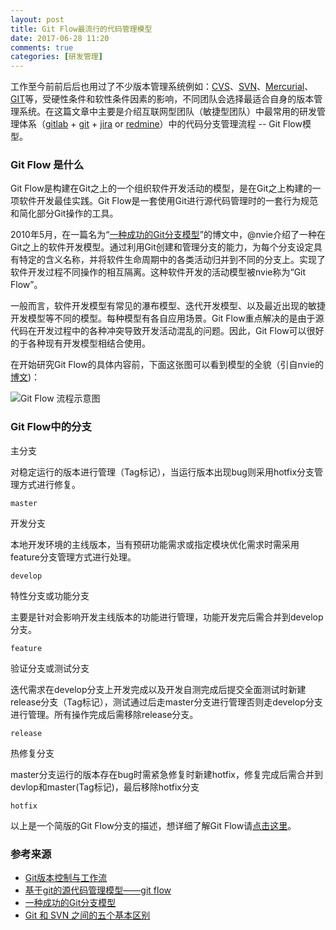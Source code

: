 ```yaml
---
layout: post
title: Git Flow最流行的代码管理模型
date: 2017-06-28 11:20
comments: true
categories: [研发管理]
---
```


工作至今前前后后也用过了不少版本管理系统例如：[CVS](http://www.tortoisecvs.org/)、[SVN](https://tortoisesvn.net/)、[Mercurial](https://www.mercurial-scm.org/)、[GIT](https://git-scm.com/)等，受硬性条件和软性条件因素的影响，不同团队会选择最适合自身的版本管理系统。在这篇文章中主要是介绍互联网型团队（敏捷型团队）中最常用的研发管理体系（[gitlab](https://about.gitlab.com/) + [git](https://git-scm.com/) + [jira](https://www.atlassian.com/software/jira) or [redmine](http://www.redmine.org/)）中的代码分支管理流程 -- Git Flow模型。

### Git Flow 是什么

Git Flow是构建在Git之上的一个组织软件开发活动的模型，是在Git之上构建的一项软件开发最佳实践。Git Flow是一套使用Git进行源代码管理时的一套行为规范和简化部分Git操作的工具。

2010年5月，在一篇名为“[一种成功的Git分支模型](http://nvie.com/posts/a-successful-git-branching-model/)”的博文中，@nvie介绍了一种在Git之上的软件开发模型。通过利用Git创建和管理分支的能力，为每个分支设定具有特定的含义名称，并将软件生命周期中的各类活动归并到不同的分支上。实现了软件开发过程不同操作的相互隔离。这种软件开发的活动模型被nvie称为“Git Flow”。

一般而言，软件开发模型有常见的瀑布模型、迭代开发模型、以及最近出现的敏捷开发模型等不同的模型。每种模型有各自应用场景。Git Flow重点解决的是由于源代码在开发过程中的各种冲突导致开发活动混乱的问题。因此，Git Flow可以很好的于各种现有开发模型相结合使用。

在开始研究Git Flow的具体内容前，下面这张图可以看到模型的全貌（引自nvie的[博文](http://nvie.com/posts/a-successful-git-branching-model/))：

![Git Flow 流程示意图](http://nvie.com/img/git-model@2x.png)

### Git Flow中的分支

主分支

对稳定运行的版本进行管理（Tag标记），当运行版本出现bug则采用hotfix分支管理方式进行修复。

```
master
```

开发分支

本地开发环境的主线版本，当有预研功能需求或指定模块优化需求时需采用feature分支管理方式进行处理。

```
develop
```

特性分支或功能分支

主要是针对会影响开发主线版本的功能进行管理，功能开发完后需合并到develop分支。

```
feature
```

验证分支或测试分支

迭代需求在develop分支上开发完成以及开发自测完成后提交全面测试时新建release分支（Tag标记），测试通过后走master分支进行管理否则走develop分支进行管理。所有操作完成后需移除release分支。

```
release
```

热修复分支

master分支运行的版本存在bug时需紧急修复时新建hotfix，修复完成后需合并到devlop和master(Tag标记)，最后移除hotfix分支

```
hotfix
```

以上是一个简版的Git Flow分支的描述，想详细了解Git Flow请[点击这里](http://www.ituring.com.cn/article/56870)。

### 参考来源
- [Git版本控制与工作流](http://www.techug.com/post/git-2.html)
- [基于git的源代码管理模型——git flow](http://www.ituring.com.cn/article/56870)
- [一种成功的Git分支模型](http://nvie.com/posts/a-successful-git-branching-model/)
- [Git 和 SVN 之间的五个基本区别](http://blog.jobbole.com/31444/)

